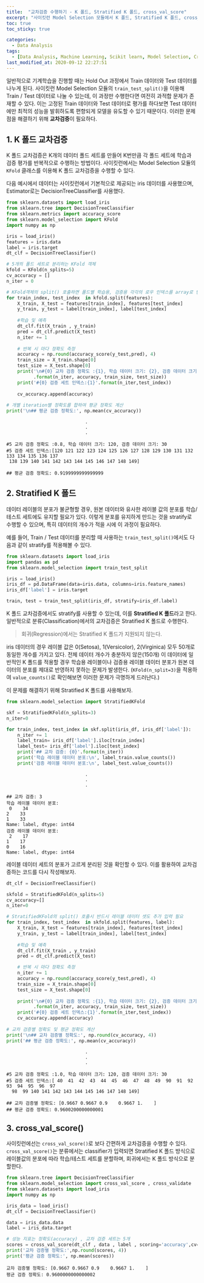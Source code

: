 ```yaml
---
title:  "교차검증 수행하기 - K 폴드, Stratified K 폴드, cross_val_score"
excerpt: "사이킷런 Model Selection 모듈에서 K 폴드, Stratified K 폴드, cross_val_score()로 교차검증을 수행하는 방법에 대해 다룬 글입니다."
toc: true
toc_sticky: true

categories:
  - Data Analysis
tags:
  - [Data Analysis, Machine Learning, Scikit learn, Model Selection, Cross Validation]
last_modified_at: 2020-09-12 22:27:51
---
```


일반적으로 기계학습을 진행할 때는 Hold Out 과정에서 Train 데이터와 Test 데이터를 나누게 된다. 사이킷런 Model Selection 모듈의 `train_test_split()`을 이용해 Train / Test 데이터로 나눌 수 있는데, 이 과정만 수행한다면 여전히 과적합 문제가 존재할 수 있다. 이는 고정된 Train 데이터와 Test 데이터로 평가를 하다보면 Test 데이터에만 최적의 성능을 발휘하도록 편향되게 모델을 유도할 수 있기 때문이다. 이러한 문제점을 해결하기 위해 **교차검증**이 필요하다.  

## 1. K 폴드 교차검증  

K 폴드 교차검증은 K개의 데이터 폴드 세트를 만들어 K번만큼 각 폴드 세트에 학습과 검증 평가를 반복적으로 수행하는 방법이다. 사이킷런에서는 Model Selection 모듈의 `KFold` 클래스를 이용해 K 폴드 교차검증을 수행할 수 있다.  

다음 예시에서 데이터는 사이킷런에서 기본적으로 제공되는 iris 데이터를 사용했으며, Estimator로는 DecisionTreeClassifier를 사용했다.  

```py
from sklearn.datasets import load_iris
from sklearn.tree import DecisionTreeClassifier
from sklearn.metrics import accuracy_score
from sklearn.model_selection import KFold
import numpy as np

iris = load_iris()
features = iris.data
label = iris.target
dt_clf = DecisionTreeClassifier()

# 5개의 폴드 세트로 분리하는 KFold 객체
kfold = KFold(n_splits=5)
cv_accuracy = []
n_iter = 0

# KFold객체의 split() 호출하면 폴드별 학습용, 검증용 각각의 로우 인덱스를 array로 반환한다.  
for train_index, test_index  in kfold.split(features):
    X_train, X_test = features[train_index], features[test_index]
    y_train, y_test = label[train_index], label[test_index]
    
    #학습 및 예측 
    dt_clf.fit(X_train , y_train)    
    pred = dt_clf.predict(X_test)
    n_iter += 1
    
    # 반복 시 마다 정확도 측정 
    accuracy = np.round(accuracy_score(y_test,pred), 4)
    train_size = X_train.shape[0]
    test_size = X_test.shape[0]
    print('\n#{0} 교차 검증 정확도 :{1}, 학습 데이터 크기: {2}, 검증 데이터 크기: {3}'
          .format(n_iter, accuracy, train_size, test_size))
    print('#{0} 검증 세트 인덱스:{1}'.format(n_iter,test_index))
    
    cv_accuracy.append(accuracy)
    
# 개별 iteration별 정확도를 합하여 평균 정확도 계산 
print('\n## 평균 검증 정확도:', np.mean(cv_accuracy)) 
```  

```
                             .
                             .
                             .

#5 교차 검증 정확도 :0.8, 학습 데이터 크기: 120, 검증 데이터 크기: 30
#5 검증 세트 인덱스:[120 121 122 123 124 125 126 127 128 129 130 131 132 133 134 135 136 137
 138 139 140 141 142 143 144 145 146 147 148 149]

## 평균 검증 정확도: 0.9199999999999999
```

## 2. Stratified K 폴드  

데이터 레이블의 분포가 불균형할 경우, 원본 데이터와 유사한 레이블 값의 분포를 학습/테스트 세트에도 유지할 필요가 있다. 이렇게 분포를 유지하게 만드는 것을 stratify로 수행할 수 있으며, 특히 데이터의 개수가 적을 시에 이 과정이 필요하다.      

예를 들어, Train / Test 데이터를 분리할 때 사용하는 `train_test_split()`에서도 다음과 같이 stratify를 적용해볼 수 있다.    

```py
from sklearn.datasets import load_iris
import pandas as pd
from sklearn.model_selection import train_test_split

iris = load_iris()
iris_df = pd.DataFrame(data=iris.data, columns=iris.feature_names)
iris_df['label'] = iris.target

train, test = train_test_split(iris_df, stratify=iris_df.label)
```  

K 폴드 교차검증에서도 stratify를 사용할 수 있는데, 이를 **Stratified K 폴드**라고 한다. 일반적으로 분류(Classification)에서의 교차검증은 Stratified K 폴드로 수행한다.  

> 회귀(Regression)에서는 Stratified K 폴드가 지원되지 않는다.     

iris 데이터의 경우 레이블 값은 0(Setosa), 1(Versicolor), 2(Virginica) 모두 50개로 동일한 개수를 가지고 있다. 전체 데이터 개수가 충분하지 않은(150개) 이 데이터에 일반적인 K 폴드를 적용할 경우 학습용 레이블이나 검증용 레이블 데이터 분포가 원본 데이터의 분포를 제대로 반영하지 못하는 문제가 발생한다. (`KFold(n_split=3)`을 적용하여 `value_counts()`로 확인해보면 이러한 문제가 극명하게 드러난다.)  

이 문제를 해결하기 위해 Stratified K 폴드를 사용해보자.  

```py
from sklearn.model_selection import StratifiedKFold

skf = StratifiedKFold(n_splits=3)
n_iter=0

for train_index, test_index in skf.split(iris_df, iris_df['label']):
    n_iter += 1
    label_train= iris_df['label'].iloc[train_index]
    label_test= iris_df['label'].iloc[test_index]
    print('## 교차 검증: {0}'.format(n_iter))
    print('학습 레이블 데이터 분포:\n', label_train.value_counts())
    print('검증 레이블 데이터 분포:\n', label_test.value_counts())
```  

```
                             .
                             .
                             .

## 교차 검증: 3
학습 레이블 데이터 분포:
 0    34
2    33
1    33
Name: label, dtype: int64
검증 레이블 데이터 분포:
 2    17
1    17
0    16
Name: label, dtype: int64
```  

레이블 데이터 세트의 분포가 고르게 분리된 것을 확인할 수 있다. 이를 활용하여 교차검증하는 코드를 다시 작성해보자.  

```py
dt_clf = DecisionTreeClassifier()

skfold = StratifiedKFold(n_splits=5)
cv_accuracy=[]
n_iter=0

# StratifiedKFold의 split() 호출시 반드시 레이블 데이터 셋도 추가 입력 필요  
for train_index, test_index  in skfold.split(features, label):
    X_train, X_test = features[train_index], features[test_index]
    y_train, y_test = label[train_index], label[test_index]
    
    #학습 및 예측 
    dt_clf.fit(X_train , y_train)    
    pred = dt_clf.predict(X_test)

    # 반복 시 마다 정확도 측정 
    n_iter += 1
    accuracy = np.round(accuracy_score(y_test,pred), 4)
    train_size = X_train.shape[0]
    test_size = X_test.shape[0]
    
    print('\n#{0} 교차 검증 정확도 :{1}, 학습 데이터 크기: {2}, 검증 데이터 크기: {3}'
          .format(n_iter, accuracy, train_size, test_size))
    print('#{0} 검증 세트 인덱스:{1}'.format(n_iter,test_index))
    cv_accuracy.append(accuracy)
    
# 교차 검증별 정확도 및 평균 정확도 계산 
print('\n## 교차 검증별 정확도:', np.round(cv_accuracy, 4))
print('## 평균 검증 정확도:', np.mean(cv_accuracy)) 
```  

```
                             .
                             .
                             .

#5 교차 검증 정확도 :1.0, 학습 데이터 크기: 120, 검증 데이터 크기: 30
#5 검증 세트 인덱스:[ 40  41  42  43  44  45  46  47  48  49  90  91  92  93  94  95  96  97
  98  99 140 141 142 143 144 145 146 147 148 149]

## 교차 검증별 정확도: [0.9667 0.9667 0.9    0.9667 1.    ]
## 평균 검증 정확도: 0.9600200000000001
```    

## 3. cross_val_score()  

사이킷런에선는 `cross_val_score()`로 보다 간편하게 교차검증을 수행할 수 있다. `cross_val_score()`는 분류에서는 classifier가 입력되면 Stratified K 폴드 방식으로 레이블값의 분포에 따라 학습/테스트 세트를 분할하며, 회귀에서는 K 폴드 방식으로 분할한다.  

```py
from sklearn.tree import DecisionTreeClassifier
from sklearn.model_selection import cross_val_score , cross_validate
from sklearn.datasets import load_iris
import numpy as np

iris_data = load_iris()
dt_clf = DecisionTreeClassifier()

data = iris_data.data
label = iris_data.target

# 성능 지표는 정확도(accuracy) , 교차 검증 세트는 5개 
scores = cross_val_score(dt_clf , data , label , scoring='accuracy',cv=5)
print('교차 검증별 정확도:',np.round(scores, 4))
print('평균 검증 정확도:', np.mean(scores))
```  

```
교차 검증별 정확도: [0.9667 0.9667 0.9    0.9667 1.    ]
평균 검증 정확도: 0.9600000000000002
```






